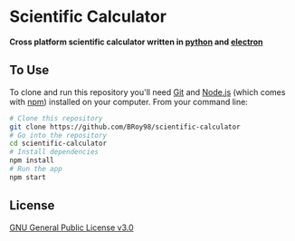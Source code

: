 # Scientific Calculator 

**Cross platform scientific calculator written in [python](https://github.com/python) and [electron](https://github.com/electron)**

## To Use

To clone and run this repository you'll need [Git](https://git-scm.com) and [Node.js](https://nodejs.org/en/download/) (which comes with [npm](http://npmjs.com)) installed on your computer. From your command line:

```bash
# Clone this repository
git clone https://github.com/BRoy98/scientific-calculator
# Go into the repository
cd scientific-calculator
# Install dependencies
npm install
# Run the app
npm start
```

## License

[GNU General Public License v3.0](LICENSE)
